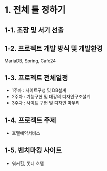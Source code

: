 # 1. 전체 틀 정하기
## 1-1. 조장 및 서기 선출					
## 1-2. 프로젝트 개발 방식 및 개발환경
MariaDB, Spring, Cafe24		
## 1-3. 프로젝트 전체일정
- 1주차 : 사이트구성 및 DB설계		
- 2주차 : 기능구현 및 대강의 디자인구조설계		
- 3주차 : 사이트 구현 및 디자인 마무리		
## 1-4. 프로젝트 주제
- 호텔예약서비스		
## 1-5. 벤치마킹 사이트
- 워커힐, 롯데 호텔		
						
